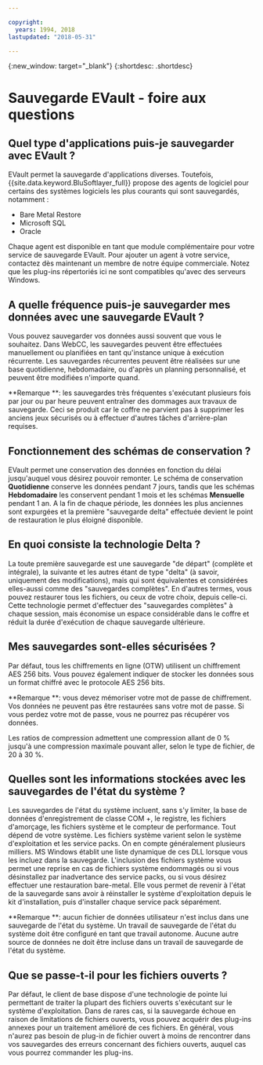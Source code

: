 ```yaml
---

copyright:
  years: 1994, 2018
lastupdated: "2018-05-31"

---
```

{:new_window: target="_blank"}
{:shortdesc: .shortdesc}

# Sauvegarde EVault - foire aux questions

## Quel type d'applications puis-je sauvegarder avec EVault ?

EVault permet la sauvegarde d'applications diverses. Toutefois, {{site.data.keyword.BluSoftlayer_full}} propose des agents de logiciel pour certains des systèmes logiciels les plus courants qui sont sauvegardés, notamment :

- Bare Metal Restore
- Microsoft SQL
- Oracle

Chaque agent est disponible en tant que module complémentaire pour votre service de sauvegarde EVault. Pour ajouter un agent à votre service, contactez dès maintenant un membre de notre équipe commerciale. Notez que les plug-ins répertoriés ici ne sont compatibles qu'avec des serveurs Windows. 

## A quelle fréquence puis-je sauvegarder mes données avec une sauvegarde EVault ?

Vous pouvez sauvegarder vos données aussi souvent que vous le souhaitez. Dans WebCC, les sauvegardes peuvent être effectuées manuellement ou planifiées en tant qu'instance unique à exécution récurrente. Les sauvegardes récurrentes peuvent être réalisées sur une base quotidienne, hebdomadaire, ou d'après un planning personnalisé, et peuvent être modifiées n'importe quand.

**Remarque **: les sauvegardes très fréquentes s'exécutant plusieurs fois par jour ou par heure peuvent entraîner des dommages aux travaux de sauvegarde. Ceci se produit car le coffre ne parvient pas à supprimer les anciens jeux sécurisés ou à effectuer d'autres tâches d'arrière-plan requises.

## Fonctionnement des schémas de conservation ?

EVault permet une conservation des données en fonction du délai jusqu'auquel vous désirez pouvoir remonter. Le schéma de conservation **Quotidienne** conserve les données pendant 7 jours, tandis que les schémas **Hebdomadaire** les conservent pendant 1 mois et les schémas **Mensuelle** pendant 1 an. A la fin de chaque période, les données les plus anciennes sont expurgées et la première "sauvegarde delta" effectuée devient le point de restauration le plus éloigné disponible. 

## En quoi consiste la technologie Delta ?

La toute première sauvegarde est une sauvegarde "de départ" (complète et intégrale), la suivante et les autres étant de type "delta" (à savoir, uniquement des modifications), mais qui sont équivalentes et considérées elles-aussi comme des "sauvegardes complètes". En d'autres termes, vous pouvez restaurer tous les fichiers, ou ceux de votre choix, depuis celle-ci. Cette technologie permet d'effectuer des "sauvegardes complètes" à chaque session, mais économise un espace considérable dans le coffre et réduit la durée d'exécution de chaque sauvegarde ultérieure.

## Mes sauvegardes sont-elles sécurisées ?

Par défaut, tous les chiffrements en ligne (OTW) utilisent un chiffrement AES 256 bits. Vous pouvez également indiquer de stocker les données sous un format chiffré avec le protocole AES 256 bits. 

**Remarque **: vous devez mémoriser votre mot de passe de chiffrement. Vos données ne peuvent pas être restaurées sans votre mot de passe. Si vous perdez votre mot de passe, vous ne pourrez pas récupérer vos données. 

Les ratios de compression admettent une compression allant de 0 % jusqu'à une compression maximale pouvant aller, selon le type de fichier, de 20 à 30 %.

## Quelles sont les informations stockées avec les sauvegardes de l'état du système ?

Les sauvegardes de l'état du système incluent, sans s'y limiter, la base de données d'enregistrement de classe COM +, le registre, les fichiers d'amorçage, les fichiers système et le compteur de performance. Tout dépend de votre système. Les fichiers système varient selon le système d'exploitation et les service packs. On en compte généralement plusieurs milliers. MS Windows établit une liste dynamique de ces DLL lorsque vous les incluez dans la sauvegarde. L'inclusion des fichiers système vous permet une reprise en cas de fichiers système endommagés ou si vous désinstallez par inadvertance des service packs, ou si vous désirez effectuer une restauration bare-metal. Elle vous permet de revenir à l'état de la sauvegarde sans avoir à réinstaller le système d'exploitation depuis le kit d'installation, puis d'installer chaque service pack séparément.

**Remarque **: aucun fichier de données utilisateur n'est inclus dans une sauvegarde de l'état du système. Un travail de sauvegarde de l'état du système doit être configuré en tant que travail autonome. Aucune autre source de données ne doit être incluse dans un travail de sauvegarde de l'état du système.

## Que se passe-t-il pour les fichiers ouverts ?

Par défaut, le client de base dispose d'une technologie de pointe lui permettant de traiter la plupart des fichiers ouverts s'exécutant sur le système d'exploitation. Dans de rares cas, si la sauvegarde échoue en raison de limitations de fichiers ouverts, vous pouvez acquérir des plug-ins annexes pour un traitement amélioré de ces fichiers. En général, vous n'aurez pas besoin de plug-in de fichier ouvert à moins de rencontrer dans vos sauvegardes des erreurs concernant des fichiers ouverts, auquel cas vous pourrez commander les plug-ins.
